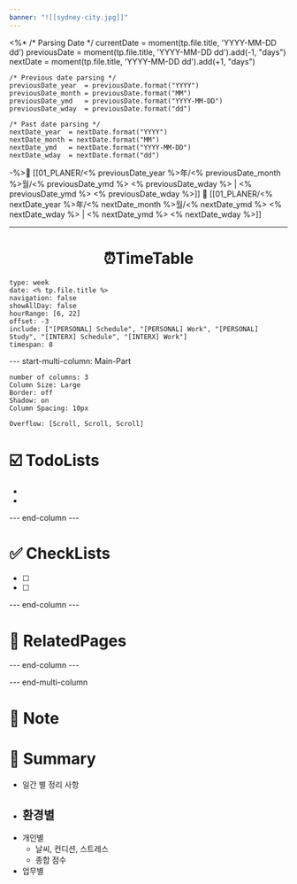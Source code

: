 ```yaml
---
banner: "![[sydney-city.jpg]]"
---
```

<%*
	/* Parsing Date */ 
	currentDate  = moment(tp.file.title, 'YYYY-MM-DD dd')
	previousDate = moment(tp.file.title, 'YYYY-MM-DD dd').add(-1, "days")
	nextDate     = moment(tp.file.title, 'YYYY-MM-DD dd').add(+1, "days")

	/* Previous date parsing */
	previousDate_year  = previousDate.format("YYYY")
	previousDate_month = previousDate.format("MM")
	previousDate_ymd   = previousDate.format("YYYY-MM-DD")
	previousDate_wday  = previousDate.format("dd") 

	/* Past date parsing */ 
	nextDate_year  = nextDate.format("YYYY")
	nextDate_month = nextDate.format("MM") 
	nextDate_ymd   = nextDate.format("YYYY-MM-DD")
	nextDate_wday  = nextDate.format("dd")
	
-%>🔺 [[01_PLANER/<% previousDate_year %>年/<% previousDate_month %>월/<% previousDate_ymd %> <% previousDate_wday %> | <% previousDate_ymd %> <% previousDate_wday %>]]
🔻 [[01_PLANER/<% nextDate_year %>年/<% nextDate_month %>월/<% nextDate_ymd %> <% nextDate_wday %> | <% nextDate_ymd %> <% nextDate_wday %>]]
___
<h1> <center>⏰TimeTable </center> </h1>

```gEvent
type: week
date: <% tp.file.title %>
navigation: false
showAllDay: false
hourRange: [6, 22]
offset: -3
include: ["[PERSONAL] Schedule", "[PERSONAL] Work", "[PERSONAL] Study", "[INTERX] Schedule", "[INTERX] Work"]
timespan: 8
```

--- start-multi-column: Main-Part  
```column-settings  
number of columns: 3  
Column Size: Large
Border: off
Shadow: on
Column Spacing: 10px

Overflow: [Scroll, Scroll, Scroll]
```
# ☑️ TodoLists

- 
- 

--- end-column ---

# ✅ CheckLists

- [ ] 
- [ ] 

--- end-column ---

# 📙 RelatedPages


--- end-column ---


--- end-multi-column

# 📒 Note

# 🏁 Summary
- 일간 별 정리 사항 
- 환경별 
	- 
- 개인별 
	- 날씨, 컨디션, 스트레스 
	- 종합 점수 
- 업무별 

